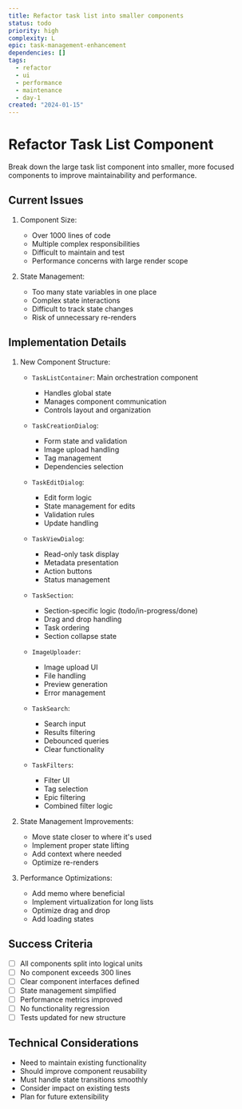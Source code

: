 ```yaml
---
title: Refactor task list into smaller components
status: todo
priority: high
complexity: L
epic: task-management-enhancement
dependencies: []
tags:
  - refactor
  - ui
  - performance
  - maintenance
  - day-1
created: "2024-01-15"
---
```


# Refactor Task List Component

Break down the large task list component into smaller, more focused components to improve maintainability and performance.

## Current Issues

1. Component Size:

   - Over 1000 lines of code
   - Multiple complex responsibilities
   - Difficult to maintain and test
   - Performance concerns with large render scope

2. State Management:
   - Too many state variables in one place
   - Complex state interactions
   - Difficult to track state changes
   - Risk of unnecessary re-renders

## Implementation Details

1. New Component Structure:

   - `TaskListContainer`: Main orchestration component

     - Handles global state
     - Manages component communication
     - Controls layout and organization

   - `TaskCreationDialog`:

     - Form state and validation
     - Image upload handling
     - Tag management
     - Dependencies selection

   - `TaskEditDialog`:

     - Edit form logic
     - State management for edits
     - Validation rules
     - Update handling

   - `TaskViewDialog`:

     - Read-only task display
     - Metadata presentation
     - Action buttons
     - Status management

   - `TaskSection`:

     - Section-specific logic (todo/in-progress/done)
     - Drag and drop handling
     - Task ordering
     - Section collapse state

   - `ImageUploader`:

     - Image upload UI
     - File handling
     - Preview generation
     - Error management

   - `TaskSearch`:

     - Search input
     - Results filtering
     - Debounced queries
     - Clear functionality

   - `TaskFilters`:
     - Filter UI
     - Tag selection
     - Epic filtering
     - Combined filter logic

2. State Management Improvements:

   - Move state closer to where it's used
   - Implement proper state lifting
   - Add context where needed
   - Optimize re-renders

3. Performance Optimizations:
   - Add memo where beneficial
   - Implement virtualization for long lists
   - Optimize drag and drop
   - Add loading states

## Success Criteria

- [ ] All components split into logical units
- [ ] No component exceeds 300 lines
- [ ] Clear component interfaces defined
- [ ] State management simplified
- [ ] Performance metrics improved
- [ ] No functionality regression
- [ ] Tests updated for new structure

## Technical Considerations

- Need to maintain existing functionality
- Should improve component reusability
- Must handle state transitions smoothly
- Consider impact on existing tests
- Plan for future extensibility
